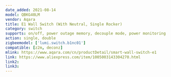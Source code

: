 ```yaml
---
date_added: 2021-08-14
model: QBKG40LM
vendor: Aqara
title: E1 Wall Switch (With Neutral, Single Rocker)
category: switch
supports: on/off, power outage memory, decouple mode, power monitoring
action: single, double
zigbeemodel: ['lumi.switch.b1nc01']
compatible: [z2m, deconz]
mlink: https://www.aqara.com/cn/productDetail/smart-wall-switch-e1
link: https://www.aliexpress.com/item/1005003143304270.html
link2: 
link3: 
---
```

